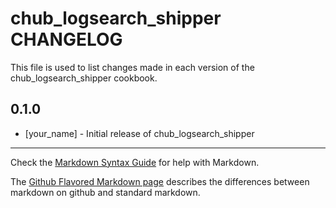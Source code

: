 chub_logsearch_shipper CHANGELOG
================================

This file is used to list changes made in each version of the chub_logsearch_shipper cookbook.

0.1.0
-----
- [your_name] - Initial release of chub_logsearch_shipper

- - -
Check the [Markdown Syntax Guide](http://daringfireball.net/projects/markdown/syntax) for help with Markdown.

The [Github Flavored Markdown page](http://github.github.com/github-flavored-markdown/) describes the differences between markdown on github and standard markdown.
